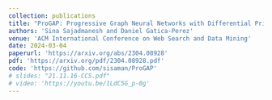 ```yaml
---
collection: publications
title: "ProGAP: Progressive Graph Neural Networks with Differential Privacy Guarantees"
authors: 'Sina Sajadmanesh and Daniel Gatica-Perez'
venue: 'ACM International Conference on Web Search and Data Mining'
date: 2024-03-04
paperurl: 'https://arxiv.org/abs/2304.08928'
pdf: 'https://arxiv.org/pdf/2304.08928.pdf'
code: 'https://github.com/sisaman/ProGAP'
# slides: "21.11.16-CCS.pdf"
# video: 'https://youtu.be/1LdC5G_p-0g'
---
```

